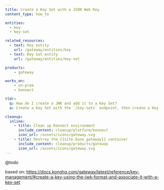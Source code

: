 ```yaml
---
title: Create a Key Set with a JSON Web Key
content_type: how_to

entities: 
  - key
  - key-set

related_resources:
  - text: Key entity
    url: /gateway/entities/key
  - text: Key Set entity
    url: /gateway/entities/key-set

products:
    - gateway

works_on:
    - on-prem
    - konnect

tldr:
  q: How do I create a JWK and add it to a Key Set?
  a: Create a Key Set with the `/key-sets` endpoint, then create a Key and configure the `set.id` or `set.name` parameter to point to the Key Set. 

cleanup:
  inline:
    - title: Clean up Konnect environment
      include_content: cleanup/platform/konnect
      icon_url: /assets/icons/gateway.svg
    - title: Destroy the {{site.base_gateway}} container
      include_content: cleanup/products/gateway
      icon_url: /assets/icons/gateway.svg
---
```


@todo

based on: https://docs.konghq.com/gateway/latest/reference/key-management/#create-a-key-using-the-jwk-format-and-associate-it-with-a-key-set
